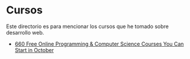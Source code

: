 # Cursos

Este directorio es para mencionar los cursos que he tomado sobre desarrollo web.

- [660 Free Online Programming & Computer Science Courses You Can Start in October](https://medium.freecodecamp.org/660-free-online-programming-computer-science-courses-you-can-start-in-october-99725c056812)
